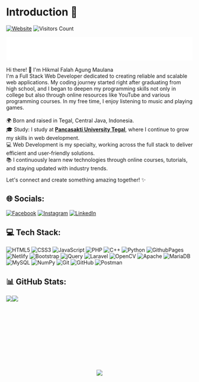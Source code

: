 # Introduction :wave:

[![Website](https://img.shields.io/website?label=Website&logo=windows-terminal&labelColor=white&logoColor=grey&style=for-the-badge&down_color=red&down_message=Down&up_color=%2304AA6D&up_message=Up&url=https%3A%2F%2Fhikmal-falah.com)](https://hikmal-falah.com)
![Visitors Count](https://komarev.com/ghpvc/?username=Superior231&label=visitors&style=for-the-badge)

<p align="center">
  <img src="https://raw.githubusercontent.com/Superior231/Superior231/main/name.svg" alt="Hikmal Falah Agung Maulana" />
</p>

Hi there! 👋 I'm Hikmal Falah Agung Maulana<br>
I'm a Full Stack Web Developer dedicated to creating reliable and scalable web applications. My coding journey started right after graduating from high school, and I began to deepen my programming skills not only in college but also through online resources like YouTube and various programming courses. In my free time, I enjoy listening to music and playing games.<br><br>
🌍 Born and raised in Tegal, Central Java, Indonesia.<br>
🎓 Study: I study at [**Pancasakti University Tegal**](https://www.upstegal.ac.id/), where I continue to grow my skills in web development.<br>
💻 Web Development is my specialty, working across the full stack to deliver efficient and user-friendly solutions.<br>
📚 I continuously learn new technologies through online courses, tutorials, and staying updated with industry trends.<br>

Let's connect and create something amazing together! ✨


## 🌐 Socials:

[![Facebook](https://img.shields.io/badge/Facebook-%231877F2.svg?logo=Facebook&logoColor=white)](https://facebook.com/hikmal.falah.9) [![Instagram](https://img.shields.io/badge/Instagram-%23E4405F.svg?logo=Instagram&logoColor=white)](https://instagram.com/hikmalfalah231) [![LinkedIn](https://img.shields.io/badge/LinkedIn-%230077B5.svg?logo=linkedin&logoColor=white)](https://linkedin.com/in/hikmal-falah-agung-maulana) 

## 💻 Tech Stack:

![HTML5](https://img.shields.io/badge/html5-%23E34F26.svg?style=for-the-badge&logo=html5&logoColor=white) ![CSS3](https://img.shields.io/badge/css3-%231572B6.svg?style=for-the-badge&logo=css3&logoColor=white) ![JavaScript](https://img.shields.io/badge/javascript-%23323330.svg?style=for-the-badge&logo=javascript&logoColor=%23F7DF1E) ![PHP](https://img.shields.io/badge/php-%23777BB4.svg?style=for-the-badge&logo=php&logoColor=white) ![C++](https://img.shields.io/badge/c++-%2300599C.svg?style=for-the-badge&logo=c%2B%2B&logoColor=white) ![Python](https://img.shields.io/badge/python-3670A0?style=for-the-badge&logo=python&logoColor=ffdd54) ![GithubPages](https://img.shields.io/badge/github%20pages-121013?style=for-the-badge&logo=github&logoColor=white) ![Netlify](https://img.shields.io/badge/netlify-%23000000.svg?style=for-the-badge&logo=netlify&logoColor=#00C7B7) ![Bootstrap](https://img.shields.io/badge/bootstrap-%238511FA.svg?style=for-the-badge&logo=bootstrap&logoColor=white) ![jQuery](https://img.shields.io/badge/jquery-%230769AD.svg?style=for-the-badge&logo=jquery&logoColor=white) ![Laravel](https://img.shields.io/badge/laravel-%23FF2D20.svg?style=for-the-badge&logo=laravel&logoColor=white) ![OpenCV](https://img.shields.io/badge/opencv-%23white.svg?style=for-the-badge&logo=opencv&logoColor=white) ![Apache](https://img.shields.io/badge/apache-%23D42029.svg?style=for-the-badge&logo=apache&logoColor=white) ![MariaDB](https://img.shields.io/badge/MariaDB-003545?style=for-the-badge&logo=mariadb&logoColor=white) ![MySQL](https://img.shields.io/badge/mysql-4479A1.svg?style=for-the-badge&logo=mysql&logoColor=white) ![NumPy](https://img.shields.io/badge/numpy-%23013243.svg?style=for-the-badge&logo=numpy&logoColor=white) ![Git](https://img.shields.io/badge/git-%23F05033.svg?style=for-the-badge&logo=git&logoColor=white) ![GitHub](https://img.shields.io/badge/github-%23121011.svg?style=for-the-badge&logo=github&logoColor=white) ![Postman](https://img.shields.io/badge/Postman-FF6C37?style=for-the-badge&logo=postman&logoColor=white)

## 📊 GitHub Stats:

<div style="display: flex;">
  <img height=200 align="center" src="https://github-readme-stats.vercel.app/api/top-langs/?username=Superior231&theme=vision-friendly-dark&hide_border=false&include_all_commits=true&count_private=false&layout=compact" />
  <img height=200 align="center" src="https://github-readme-stats.vercel.app/api?username=Superior231&theme=vision-friendly-dark&hide_border=false&include_all_commits=true&count_private=false" />
</div>

<footer align="center">
  <img src="https://capsule-render.vercel.app/api?type=waving&color=gradient&height=100&section=footer"/>
</footer>
